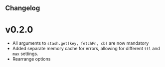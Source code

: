 Changelog
---

# v0.2.0

* All arguments to `stash.get(key, fetchFn, cb)` are now mandatory
* Added separate memory cache for errors, allowing for different `ttl` and `max` settings.
* Rearrange options
